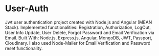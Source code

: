 # User-Auth
Jwt user authentication project created with Node.js and Angular (MEAN Stack). Implemented functionalities: Registration, Authorization, LogOut, User Info Update, User Delete, Forgot Password and Email Verification via Email. Built With: Node.js, Express.js, Angular, MongoDB, JWT, Passport, Cloudinary.
I also used Node-Mailer for Email Verification and Password reset functionality.
